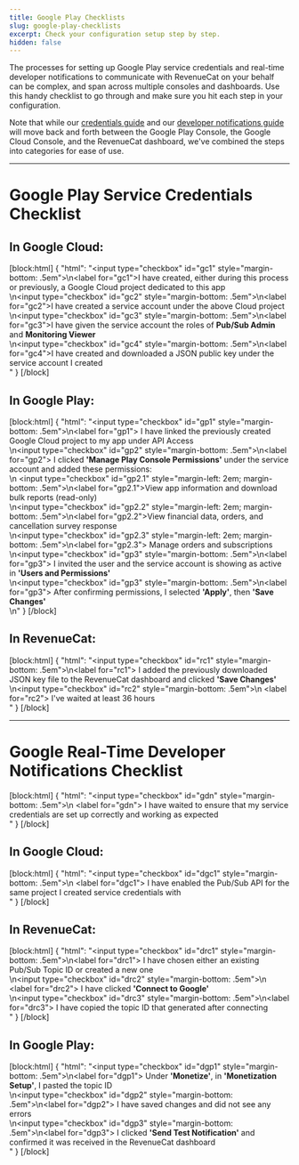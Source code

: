 ```yaml
---
title: Google Play Checklists
slug: google-play-checklists
excerpt: Check your configuration setup step by step.
hidden: false
---
```

The processes for setting up Google Play service credentials and real-time developer notifications to communicate with RevenueCat on your behalf can be complex, and span across multiple consoles and dashboards. Use this handy checklist to go through and make sure you hit each step in your configuration.

Note that while our [credentials guide](doc:creating-play-service-credentials) and our [developer notifications guide](doc:google-server-notifications) will move back and forth between the Google Play Console, the Google Cloud Console, and the RevenueCat dashboard, we've combined the steps into categories for ease of use.

***

# Google Play Service Credentials Checklist

## In Google Cloud:

[block:html]
{
  "html": "<input type=\"checkbox\" id=\"gc1\" style=\"margin-bottom: .5em\">\n<label for=\"gc1\">I have created, either during this process or previously, a Google Cloud project dedicated to this app</label><br>\n<input type=\"checkbox\" id=\"gc2\" style=\"margin-bottom: .5em\">\n<label for=\"gc2\">I have created a service account under the above Cloud project </label><br>\n<input type=\"checkbox\" id=\"gc3\" style=\"margin-bottom: .5em\">\n<label for=\"gc3\">I have given the service account the roles of <b>Pub/Sub Admin</b> and <b>Monitoring Viewer</b></label><br>\n<input type=\"checkbox\" id=\"gc4\" style=\"margin-bottom: .5em\">\n<label for=\"gc4\">I have created and downloaded a JSON public key under the service account I created</label><br>"
}
[/block]

## In Google Play:

[block:html]
{
  "html": "<input type=\"checkbox\" id=\"gp1\" style=\"margin-bottom: .5em\">\n<label for=\"gp1\">  I have linked the previously created Google Cloud project to my app under API Access </label><br>\n<input type=\"checkbox\" id=\"gp2\" style=\"margin-bottom: .5em\">\n<label for=\"gp2\">  I clicked <b>'Manage Play Console Permissions'</b> under the service account and added these permissions:</label><br>\n   <input type=\"checkbox\" id=\"gp2.1\" style=\"margin-left: 2em; margin-bottom: .5em\">\n<label for=\"gp2.1\">View app information and download bulk reports (read-only)</label><br>\n<input type=\"checkbox\" id=\"gp2.2\" style=\"margin-left: 2em; margin-bottom: .5em\">\n<label for=\"gp2.2\">View financial data, orders, and cancellation survey response</label><br>\n<input type=\"checkbox\" id=\"gp2.3\" style=\"margin-left: 2em; margin-bottom: .5em\">\n<label for=\"gp2.3\"> Manage orders and subscriptions</label><br>\n<input type=\"checkbox\" id=\"gp3\" style=\"margin-bottom: .5em\">\n<label for=\"gp3\">  I invited the user and the service account is showing as active in <b>'Users and Permissions'</b></label><br>\n<input type=\"checkbox\" id=\"gp3\" style=\"margin-bottom: .5em\">\n<label for=\"gp3\"> After confirming permissions, I selected <b>'Apply'</b>, then <b>'Save Changes'</b></label><br>\n"
}
[/block]

## In RevenueCat:

[block:html]
{
  "html": "<input type=\"checkbox\" id=\"rc1\" style=\"margin-bottom: .5em\">\n<label for=\"rc1\"> I added the previously downloaded JSON key file to the RevenueCat dashboard and clicked <b>'Save Changes'</b></label><br>\n<input type=\"checkbox\" id=\"rc2\" style=\"margin-bottom: .5em\">\n  <label for=\"rc2\"> I've waited at least 36 hours</label><br>"
}
[/block]

***

# Google Real-Time Developer Notifications Checklist

[block:html]
{
  "html": "<input type=\"checkbox\" id=\"gdn\" style=\"margin-bottom: .5em\">\n  <label for=\"gdn\"> I have waited to ensure that my service credentials are set up correctly and working as expected</label><br>"
}
[/block]

## In Google Cloud:

[block:html]
{
  "html": "<input type=\"checkbox\" id=\"dgc1\" style=\"margin-bottom: .5em\">\n  <label for=\"dgc1\"> I have enabled the Pub/Sub API for the same project I created service credentials with</label><br>"
}
[/block]

## In RevenueCat:

[block:html]
{
  "html": "<input type=\"checkbox\" id=\"drc1\" style=\"margin-bottom: .5em\">\n<label for=\"drc1\"> I have chosen either an existing Pub/Sub Topic ID or created a new one</label><br>\n<input type=\"checkbox\" id=\"drc2\" style=\"margin-bottom: .5em\">\n    <label for=\"drc2\">  I have clicked <b>'Connect to Google'</b></label><br>\n<input type=\"checkbox\" id=\"drc3\" style=\"margin-bottom: .5em\">\n<label for=\"drc3\">  I have copied the topic ID that generated after connecting</label><br>"
}
[/block]

## In Google Play:

[block:html]
{
  "html": "<input type=\"checkbox\" id=\"dgp1\" style=\"margin-bottom: .5em\">\n<label for=\"dgp1\"> Under <b>'Monetize'</b>, in <b>'Monetization Setup'</b>, I pasted the topic ID</label><br>\n<input type=\"checkbox\" id=\"dgp2\" style=\"margin-bottom: .5em\">\n<label for=\"dgp2\"> I have saved changes and did not see any errors</label><br>\n<input type=\"checkbox\" id=\"dgp3\" style=\"margin-bottom: .5em\">\n<label for=\"dgp3\"> I clicked <b>'Send Test Notification'</b> and confirmed it was received in the RevenueCat dashboard</label><br>"
}
[/block]